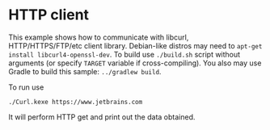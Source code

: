 # HTTP client

 This example shows how to communicate with libcurl, HTTP/HTTPS/FTP/etc client library.
 Debian-like distros may need to `apt-get install libcurl4-openssl-dev`.
To build use `./build.sh` script without arguments (or specify `TARGET` variable if cross-compiling).
You also may use Gradle to build this sample: `../gradlew build`.

To run use

    ./Curl.kexe https://www.jetbrains.com

It will perform HTTP get and print out the data obtained.
